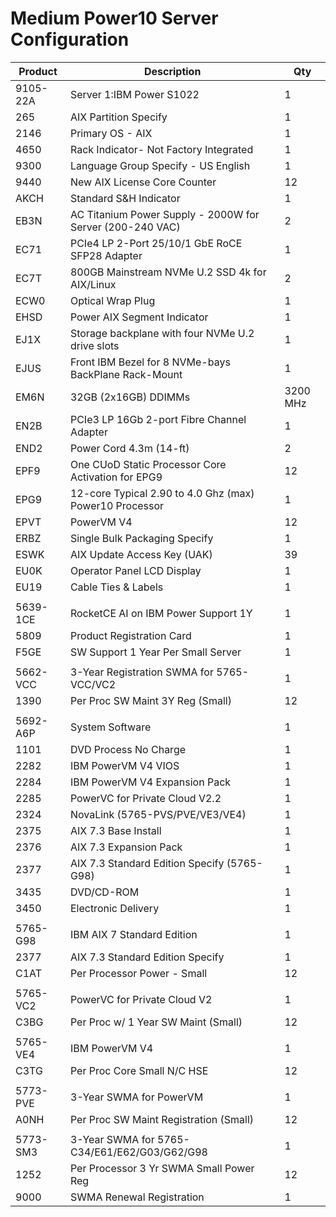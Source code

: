# Medium Power10 Server Configuration

|Product|Description|Qty|
|-------|-------|-------|
|9105-22A|Server 1:IBM Power S1022|1|
|265|AIX Partition Specify|1|
|2146|Primary OS - AIX|1|
|4650|Rack Indicator- Not Factory Integrated|1|
|9300|Language Group Specify - US English|1|
|9440|New AIX License Core Counter|12|
|AKCH|Standard S&H Indicator|1|
|EB3N|AC Titanium Power Supply - 2000W for Server (200-240 VAC)|2|
|EC71|PCIe4 LP 2-Port 25/10/1 GbE RoCE SFP28 Adapter|1|
|EC7T|800GB Mainstream NVMe U.2 SSD 4k for AIX/Linux|2|
|ECW0|Optical Wrap Plug|1|
|EHSD|Power AIX Segment Indicator|1|
|EJ1X|Storage backplane with four NVMe U.2 drive slots|1|
|EJUS|Front IBM Bezel for 8 NVMe-bays BackPlane Rack-Mount|1|
|EM6N|32GB (2x16GB) DDIMMs| 3200 MHz| 8GBIT DDR4 Memory"|6|
|EN2B|PCIe3 LP 16Gb 2-port Fibre Channel Adapter|1|
|END2|Power Cord 4.3m (14-ft)|2|
|EPF9|One CUoD Static Processor Core Activation for EPG9|12|
|EPG9|12-core Typical 2.90 to 4.0 Ghz (max) Power10 Processor|1|
|EPVT|PowerVM V4|12|
|ERBZ|Single Bulk Packaging Specify|1|
|ESWK|AIX Update Access Key (UAK)|39|
|EU0K|Operator Panel LCD Display|1|
|EU19|Cable Ties & Labels|1|
||||
|5639-1CE|RocketCE AI on IBM Power Support 1Y|1|
|5809|Product Registration Card|1|
|F5GE|SW Support 1 Year Per Small Server|1|
||||
|5662-VCC|3-Year Registration SWMA for 5765-VCC/VC2|1|
|1390|Per Proc SW Maint 3Y Reg (Small)|12|
||||
|5692-A6P|System Software|1|
|1101|DVD Process No Charge|1|
|2282|IBM PowerVM V4 VIOS|1|
|2284|IBM PowerVM V4 Expansion Pack|1|
|2285|PowerVC for Private Cloud V2.2|1|
|2324|NovaLink (5765-PVS/PVE/VE3/VE4)|1|
|2375|AIX 7.3 Base Install|1|
|2376|AIX 7.3 Expansion Pack|1|
|2377|AIX 7.3 Standard Edition Specify (5765-G98)|1|
|3435|DVD/CD-ROM|1|
|3450|Electronic Delivery|1|
||||
|5765-G98|IBM AIX 7 Standard Edition|1|
|2377|AIX 7.3 Standard Edition Specify|1|
|C1AT|Per Processor Power - Small|12|
||||
|5765-VC2|PowerVC for Private Cloud V2|1|
|C3BG|Per Proc w/ 1 Year SW Maint (Small)|12|
||||
|5765-VE4|IBM PowerVM V4|1|
|C3TG|Per Proc Core Small N/C HSE|12|
||||
|5773-PVE|3-Year SWMA for PowerVM|1|
|A0NH|Per Proc SW Maint Registration (Small)|12|
||||
|5773-SM3|3-Year SWMA for 5765-C34/E61/E62/G03/G62/G98|1|
|1252|Per Processor 3 Yr SWMA Small Power Reg|12|
|9000|SWMA Renewal Registration|1|